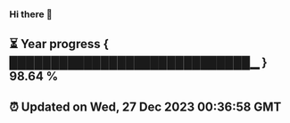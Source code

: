 ### Hi there 👋
⏳ Year progress { █████████████████████████████▁ } 98.64 %
---
⏰ Updated on Wed, 27 Dec 2023 00:36:58 GMT
---
